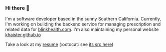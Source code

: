 ### Hi there 👋

I'm a software developer based in the sunny Southern California. Currently, I'm working on building the backend service for managing prescription and related data for [blinkhealth.com](https://blinkhealth.com). I'm also maintaining my personal website [khaister.github.io](https://khaister.github.io)

Take a look at my [resume](https://github.com/khaister/khaister.github.io/raw/main/resume/khai-nguyen.pdf) (:octocat: see [its src here](https://github.com/khaister/khaister.github.io/tree/main/resume))

<!-- - 🌱 I’m currently learning for AWS Cert -->
<!-- - 👯 I’m looking to collaborate on ... -->
<!-- - 🤔 I’m looking for help with ... -->
<!-- - 💬 Ask me about ... -->
<!-- - 📫 How to reach me: ... -->
<!-- - 😄 Pronouns: ... -->
<!-- - ⚡ Fun fact: ... -->
